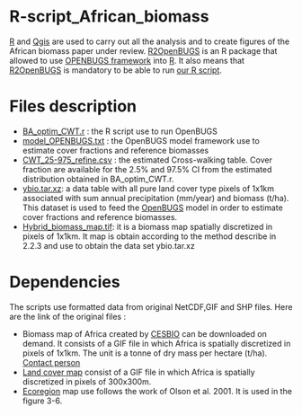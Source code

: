 # R-script_African_biomass
[R](https://cran.r-project.org/) and [Qgis](https://www.qgis.org/fr/site/) are used to carry out all the analysis and to create figures of the African biomass paper under review. [R2OpenBUGS](https://cran.r-project.org/web/packages/R2OpenBUGS/R2OpenBUGS.pdf) is an R package that allowed to use [OPENBUGS framework](http://www.openbugs.net/w/FrontPage) into [R](https://cran.r-project.org/). It also means that [R2OpenBUGS](https://cran.r-project.org/web/packages/R2OpenBUGS/R2OpenBUGS.pdf) is mandatory to be able to run [our R script](https://github.com/volarex84/R-script_African_biomass/blob/main/BA_optim_CWT.r).

# Files description

- [BA_optim_CWT.r](https://github.com/volarex84/R-script_African_biomass/blob/main/BA_optim_CWT.r) : the R script use to run OpenBUGS 
- [model_OPENBUGS.txt](https://github.com/volarex84/R-script_African_biomass/blob/main/model_OPENBUGS.txt) : the OpenBUGS model framework use to estimate cover fractions and reference biomasses
- [CWT_25-975_refine.csv](https://github.com/volarex84/R-script_African_biomass/blob/main/CWT_25-975_refine.csv) : the estimated Cross-walking table. Cover fraction are available for the 2.5% and 97.5% CI from the estimated distribution obtained in BA_optim_CWT.r. 
- [ybio.tar.xz](https://github.com/volarex84/R-script_African_biomass/blob/main/ybio.tar.xz): a data table with all pure land cover type pixels of 1x1km associated with sum annual precipitation (mm/year) and biomass (t/ha). This dataset is used to feed the [OpenBUGS](http://www.openbugs.net/w/FrontPage) model in order to estimate cover fractions and reference biomasses. 
- [Hybrid_biomass_map.tif](https://github.com/volarex84/R-script_African_biomass/blob/main/Hybrid_biomass_map.tif): it is a biomass map spatially discretized in pixels of 1x1km. It map is obtain according to the method describe in 2.2.3 and use to obtain the data set ybio.tar.xz 

# Dependencies
The scripts use formatted data from original NetCDF,GIF and SHP files. Here are the link of the original files :
- Biomass map of Africa created by [CESBIO](https://www.cesbio.cnrs.fr/) can be downloaded on demand. It consists of a GIF file in which Africa is spatially discretized in pixels of 1x1km. The unit is a tonne of dry mass per hectare (t/ha). [Contact person](thuy.letoan@cesbio.cnes.fr) 
- [Land cover map](http://www.esa-landcover-cci.org/) consist of a GIF file in which Africa is spatially discretized in pixels of 300x300m.
- [Ecoregion](https://databasin.org/datasets/68635d7c77f1475f9b6c1d1dbe0a4c4c/) map use follows the work of Olson et al. 2001. It is used in the figure 3-6.

